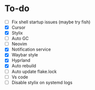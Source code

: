 # To-do

- [ ] Fix shell startup issues (maybe try fish)
- [x] Cursor
- [x] Stylix
- [ ] Auto GC
- [ ] Neovim
- [x] Notification service
- [x] Waybar style
- [x] Hyprland
- [x] Auto rebuild
- [ ] Auto update flake.lock
- [ ] Vs code
- [ ] Disable stylix on systemd logs
